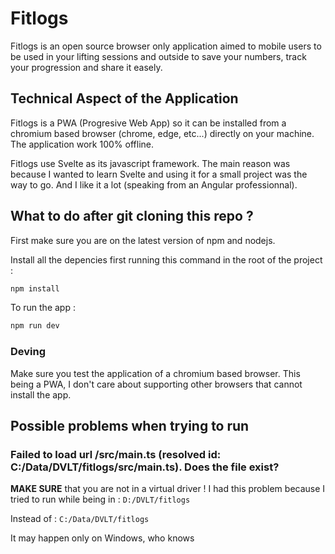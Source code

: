# Fitlogs

Fitlogs is an open source browser only application aimed to mobile users to be used in your lifting sessions and outside to save your numbers, track your progression and share it easely.

## Technical Aspect of the Application

Fitlogs is a PWA (Progresive Web App) so it can be installed from a chromium based browser (chrome, edge, etc...) directly on your machine. The application work 100% offline.

Fitlogs use Svelte as its javascript framework. The main reason was because I wanted to learn Svelte and using it for a small project was the way to go. And I like it a lot (speaking from an Angular professionnal).

## What to do after git cloning this repo ?

First make sure you are on the latest version of npm and nodejs.

Install all the depencies first running this command in the root of the project :
```bash
npm install
```

To run the app :
```bash
npm run dev 
```

### Deving

Make sure you test the application of a chromium based browser. This being a PWA, I don't care about supporting other browsers that cannot install the app.


## Possible problems when trying to run

### Failed to load url /src/main.ts (resolved id: C:/Data/DVLT/fitlogs/src/main.ts). Does the file exist?

**MAKE SURE** that you are not in a virtual driver ! I had this problem because I tried to run while being in : ```D:/DVLT/fitlogs```

Instead of : ```C:/Data/DVLT/fitlogs```

It may happen only on Windows, who knows